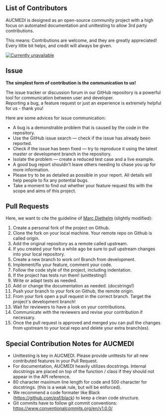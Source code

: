 ## List of Contributors

AUCMEDI is designed as an open-source community project with a high focus on automated documentation and unittesting to allow 3rd party contributions.

This means: Contributions are welcome, and they are greatly appreciated!  
Every little bit helps, and credit will always be given.

<a href="https://github.com/frankkramer-lab/aucmedi/graphs/contributors">
<img
    src="https://contrib.rocks/image?repo=frankkramer-lab/aucmedi"
    alt="Currently unavailable"
    draggable="false"
    align="center">
</a>

## Issue

**The simplest form of contribution is the communication to us!**  

The issue tracker or discussion forum in our GitHub repository is a powerful tool for communication between user and developer.  
Reporting a bug, a feature request or just an experience is extremely helpful for us - thank you!

Here are some advices for issue communication:

- A bug is a demonstrable problem that is caused by the code in the repository.
- Use the GitHub issue search — check if the issue has already been reported.
- Check if the issue has been fixed — try to reproduce it using the latest master or development branch in the repository.
- Isolate the problem — create a reduced test case and a live example.
- A good bug report shouldn't leave others needing to chase you up for more information.
- Please try to be as detailed as possible in your report. All details will help people to fix any potential bugs.
- Take a moment to find out whether your feature request fits with the scope and aims of this project.

## Pull Requests

Here, we want to cite the guideline of [Marc Diethelm](https://gist.github.com/MarcDiethelm/7303312) (slightly modified):

1) Create a personal fork of the project on Github.  
2) Clone the fork on your local machine. Your remote repo on Github is called origin.  
3) Add the original repository as a remote called upstream.  
4) If you created your fork a while ago be sure to pull upstream changes into your local repository.  
5) Create a new branch to work on! Branch from development.  
6) Implement/fix your feature, comment your code.  
7) Follow the code style of the project, including indentation.  
8) If the project has tests run them! (unittesting!)  
9) Write or adapt tests as needed.  
10) Add or change the documentation as needed. (docstrings!)  
11) Push your branch to your fork on Github, the remote origin.  
12) From your fork open a pull request in the correct branch. Target the project's development branch!  
13) Wait for reviewers to have a look on your contributions.  
14) Communicate with the reviewers and revise your contribution if necessary.  
15) Once the pull request is approved and merged you can pull the changes from upstream to your local repo and delete your extra branch(es).  

## Special Contribution Notes for AUCMEDI

- Unittesting is key in AUCMEDI. Please provide unittests for all new contributed features in your Pull Request.
- For documentation, AUCMEDI heavily utilizes docstrings. Internal docstrings are placed on top of the function / class if they should not appear in the API reference.
- 80 character maximum line length for code and 500 character for docstrings. (this is a weak rule, but will be enforced).
- We recommend a code formater like Black (https://github.com/psf/black) to keep a clean code structure.
- Git commits have to follow git commit conventions: https://www.conventionalcommits.org/en/v1.0.0/
